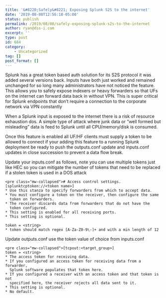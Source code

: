 ```yaml
---
title: '&#8220;Safely&#8221; Exposing Splunk S2S to the internet'
date: '2019-08-08T12:56:18-05:00'
status: publish
permalink: /2019/08/08/safely-exposing-splunk-s2s-to-the-internet
author: ryan@dss-i.com
excerpt: ''
type: post
id: 684
category:
    - Uncategorized
tag: []
post_format: []
---
```

Splunk has a great token based auth solution for its S2S protocol it was added several versions back. Inputs have both just worked and remained unchanged for so long many administrators have not noticed the feature. This allows you to safely expose indexers or heavy forwarders so that UFs on the internet can forward data back in without VPN. This is super critical for Splunk endpoints that don’t require a connection to the corporate network via VPN constantly

When a Splunk input is exposed to the internet there is a risk of resource exhaustion dos. A simple type of attack where junk data or “well formed but misleading” data is feed to Splunk until all CPU/memory/disk is consumed.

Once this feature is enabled all UF/HF clients must supply a token to be allowed to connect if your adding this feature to a running Splunk deployment be ready to push the outputs.conf update and inputs.conf updates in close succession to prevent a data flow break.

Update your inputs.conf as follows, note you can use multiple tokens just like HEC so you can mitigate the number of tokens that need to be replaced if a stolen token is used in a DOS attack

```
<pre class="mw-collapsed"># Access control settings.
[splunktcptoken://<token name>]
* Use this stanza to specify forwarders from which to accept data.
* You must configure a token on the receiver, then configure the same
  token on forwarders.
* The receiver discards data from forwarders that do not have the
  token configured.
* This setting is enabled for all receiving ports.
* This setting is optional.

token = <string>
* token should match regex [A-Za-Z0-9\-]+ and with a min length of 12
```

Update outputs.conf use the token value of choice from inputs.conf

```
<pre class="mw-collapsed">[tcpout:<target_group>]
token = <string>
* The access token for receiving data.
* If you configured an access token for receiving data from a forwarder,
  Splunk software populates that token here.
* If you configured a receiver with an access token and that token is not
  specified here, the receiver rejects all data sent to it.
* This setting is optional.
* No default.
```